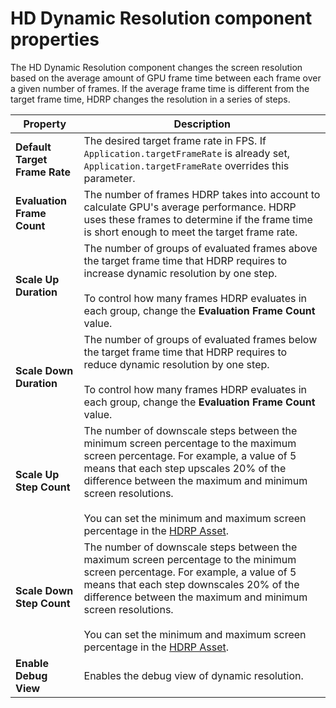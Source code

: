 # HD Dynamic Resolution component properties

The HD Dynamic Resolution component changes the screen resolution based on the average amount of GPU frame time between each frame over a given number of frames.
If the average frame time is different from the target frame time, HDRP changes the resolution in a series of steps.

| **Property**                  | **Description**                                              |
| ----------------------------- | ------------------------------------------------------------ |
| **Default Target Frame Rate** | The desired target frame rate in FPS. If `Application.targetFrameRate` is already set, `Application.targetFrameRate` overrides this parameter. |
| **Evaluation Frame Count**    | The number of frames HDRP takes into account to calculate GPU's average performance. HDRP uses these frames to determine if the frame time is short enough to meet the target frame rate. |
| **Scale Up Duration**         | The number of groups of evaluated frames above the target frame time that HDRP requires to increase dynamic resolution by one step.<br/><br/>To control how many frames HDRP evaluates in each group, change the **Evaluation Frame Count** value. |
| **Scale Down Duration**       | The number of groups of evaluated frames below the target frame time that HDRP requires to reduce dynamic resolution by one step.<br><br>To control how many frames HDRP evaluates in each group, change the **Evaluation Frame Count** value. |
| **Scale Up Step Count**       | The number of downscale steps between the minimum screen percentage to the maximum screen percentage. For example, a value of 5 means that each step upscales 20% of the difference between the maximum and minimum screen resolutions. <br/><br/>You can set the minimum and maximum screen percentage in the [HDRP Asset](HDRP-Asset.md). |
| **Scale Down Step Count**     | The number of downscale steps between the maximum screen percentage to the minimum screen percentage. For example, a value of 5 means that each step downscales 20% of the difference between the maximum and minimum screen resolutions. <br/><br/>You can set the minimum and maximum screen percentage in the [HDRP Asset](HDRP-Asset.md). |
| **Enable Debug View**         | Enables the debug view of dynamic resolution.                |